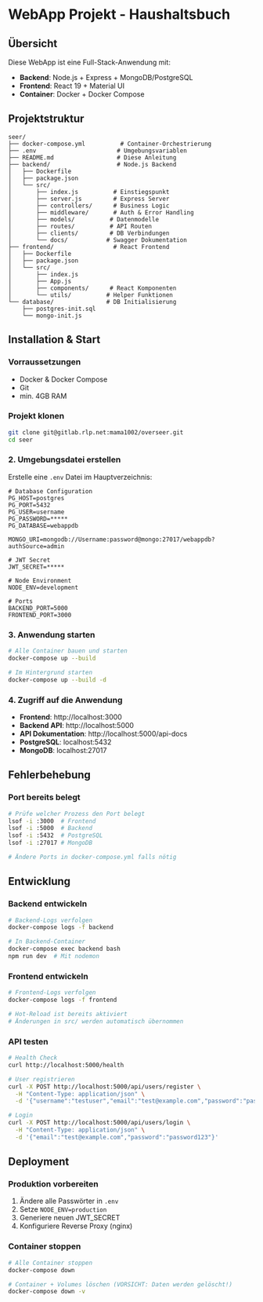 # WebApp Projekt - Haushaltsbuch



## Übersicht
Diese WebApp ist eine Full-Stack-Anwendung mit:
- **Backend**: Node.js + Express + MongoDB/PostgreSQL
- **Frontend**: React 19 + Material UI
- **Container**: Docker + Docker Compose



## Projektstruktur
```
seer/
├── docker-compose.yml          # Container-Orchestrierung
├── .env                       # Umgebungsvariablen
├── README.md                  # Diese Anleitung
├── backend/                   # Node.js Backend
│   ├── Dockerfile
│   ├── package.json
│   └── src/
│       ├── index.js          # Einstiegspunkt
│       ├── server.js         # Express Server
│       ├── controllers/      # Business Logic
│       ├── middleware/       # Auth & Error Handling
│       ├── models/          # Datenmodelle
│       ├── routes/          # API Routen
│       ├── clients/         # DB Verbindungen
│       └── docs/           # Swagger Dokumentation
├── frontend/                 # React Frontend
│   ├── Dockerfile
│   ├── package.json
│   └── src/
│       ├── index.js
│       ├── App.js
│       ├── components/      # React Komponenten
│       └── utils/          # Helper Funktionen
└── database/               # DB Initialisierung
    ├── postgres-init.sql
    └── mongo-init.js
```



## Installation & Start

### Vorraussetzungen
- Docker & Docker Compose
- Git
- min. 4GB RAM

### Projekt klonen
```bash
git clone git@gitlab.rlp.net:mama1002/overseer.git
cd seer
```

### 2. Umgebungsdatei erstellen
Erstelle eine `.env` Datei im Hauptverzeichnis:
```env
# Database Configuration
PG_HOST=postgres
PG_PORT=5432
PG_USER=username
PG_PASSWORD=*****
PG_DATABASE=webappdb

MONGO_URI=mongodb://Username:password@mongo:27017/webappdb?authSource=admin

# JWT Secret
JWT_SECRET=*****

# Node Environment
NODE_ENV=development

# Ports
BACKEND_PORT=5000
FRONTEND_PORT=3000
```

### 3. Anwendung starten
```bash
# Alle Container bauen und starten
docker-compose up --build

# Im Hintergrund starten
docker-compose up --build -d
```

### 4. Zugriff auf die Anwendung
- **Frontend**: http://localhost:3000
- **Backend API**: http://localhost:5000
- **API Dokumentation**: http://localhost:5000/api-docs
- **PostgreSQL**: localhost:5432
- **MongoDB**: localhost:27017



## Fehlerbehebung
### Port bereits belegt
```bash
# Prüfe welcher Prozess den Port belegt
lsof -i :3000  # Frontend
lsof -i :5000  # Backend
lsof -i :5432  # PostgreSQL
lsof -i :27017 # MongoDB

# Ändere Ports in docker-compose.yml falls nötig
```



## Entwicklung
### Backend entwickeln
```bash
# Backend-Logs verfolgen
docker-compose logs -f backend

# In Backend-Container
docker-compose exec backend bash
npm run dev  # Mit nodemon
```

### Frontend entwickeln
```bash
# Frontend-Logs verfolgen
docker-compose logs -f frontend

# Hot-Reload ist bereits aktiviert
# Änderungen in src/ werden automatisch übernommen
```

### API testen
```bash
# Health Check
curl http://localhost:5000/health

# User registrieren
curl -X POST http://localhost:5000/api/users/register \
  -H "Content-Type: application/json" \
  -d '{"username":"testuser","email":"test@example.com","password":"password123"}'

# Login
curl -X POST http://localhost:5000/api/users/login \
  -H "Content-Type: application/json" \
  -d '{"email":"test@example.com","password":"password123"}'
```



## Deployment
### Produktion vorbereiten
1. Ändere alle Passwörter in `.env`
2. Setze `NODE_ENV=production`
3. Generiere neuen JWT_SECRET
4. Konfiguriere Reverse Proxy (nginx)

### Container stoppen
```bash
# Alle Container stoppen
docker-compose down

# Container + Volumes löschen (VORSICHT: Daten werden gelöscht!)
docker-compose down -v
```